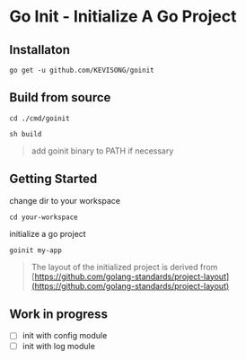 # Go Init - Initialize A Go Project

## Installaton

`go get -u github.com/KEVISONG/goinit`

## Build from source

`cd ./cmd/goinit`

`sh build`

> add goinit binary to PATH if necessary

## Getting Started

change dir to your workspace

`cd your-workspace`

initialize a go project

`goinit my-app`

> The layout of the initialized project is derived from [https://github.com/golang-standards/project-layout](https://github.com/golang-standards/project-layout)

## Work in progress

- [ ] init with config module
- [ ] init with log module
